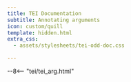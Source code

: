 ```yaml
---
title: TEI Documentation
subtitle: Annotating arguments
icon: custom/quill
template: hidden.html
extra_css:
  - assets/stylesheets/tei-odd-doc.css

---
```


--8<-- "tei/tei_arg.html"
